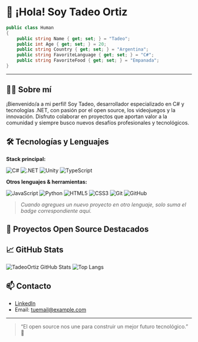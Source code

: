 # 👋 ¡Hola! Soy Tadeo Ortiz

```csharp
public class Human
{
    public string Name { get; set; } = "Tadeo";
    public int Age { get; set; } = 20;
    public string Country { get; set; } = "Argentina";
    public string FavoriteLanguage { get; set; } = "C#";
    public string FavoriteFood { get; set; } = "Empanada";
}
```

---

## 👨‍💻 Sobre mí

¡Bienvenido/a a mi perfil! Soy Tadeo, desarrollador especializado en C# y tecnologías .NET, con pasión por el open source, los videojuegos y la innovación. Disfruto colaborar en proyectos que aportan valor a la comunidad y siempre busco nuevos desafíos profesionales y tecnológicos.

## 🛠️ Tecnologías y Lenguajes

**Stack principal:**

![C#](https://img.shields.io/badge/-C%23-239120?style=flat-square&logo=c-sharp&logoColor=white)
![.NET](https://img.shields.io/badge/-.NET-512BD4?style=flat-square&logo=dotnet&logoColor=white)
![Unity](https://img.shields.io/badge/-Unity-000000?style=flat-square&logo=unity&logoColor=white)
![TypeScript](https://img.shields.io/badge/-TypeScript-3178C6?style=flat-square&logo=typescript&logoColor=white)

**Otros lenguajes & herramientas:**

![JavaScript](https://img.shields.io/badge/-JavaScript-F7DF1E?style=flat-square&logo=javascript&logoColor=black)
![Python](https://img.shields.io/badge/-Python-3776AB?style=flat-square&logo=python&logoColor=white)
![HTML5](https://img.shields.io/badge/-HTML5-E34F26?style=flat-square&logo=html5&logoColor=white)
![CSS3](https://img.shields.io/badge/-CSS3-1572B6?style=flat-square&logo=css3&logoColor=white)
![Git](https://img.shields.io/badge/-Git-F05032?style=flat-square&logo=git&logoColor=white)
![GitHub](https://img.shields.io/badge/-GitHub-181717?style=flat-square&logo=github&logoColor=white)

> _Cuando agregues un nuevo proyecto en otro lenguaje, solo suma el badge correspondiente aquí._

## 🚀 Proyectos Open Source Destacados

<!-- Agrega aquí tus proyectos personales públicos destacados, por ejemplo: -->
<!--
- [MiProyecto1](https://github.com/TadeoOrtiz/MiProyecto1): Breve descripción del proyecto.
- [MiProyecto2](https://github.com/TadeoOrtiz/MiProyecto2): Breve descripción del proyecto.
-->

## 📈 GitHub Stats

![TadeoOrtiz GitHub Stats](https://github-readme-stats.vercel.app/api?username=TadeoOrtiz&show_icons=true&theme=radical)
![Top Langs](https://github-readme-stats.vercel.app/api/top-langs/?username=TadeoOrtiz&layout=compact&theme=radical)

## 📫 Contacto

- [LinkedIn](https://www.linkedin.com/in/tu-linkedin)
- Email: tuemail@example.com

---

> “El open source nos une para construir un mejor futuro tecnológico.” 🚀
